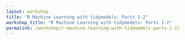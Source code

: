 ```yaml
---
layout: workshop
title: "R Machine Learning with tidymodels: Parts 1-2"
workshop_title: "R Machine Learning with tidymodels: Parts 1-2"
permalink: /workshop/r-machine-learning-with-tidymodels-parts-1-2/
---
```

